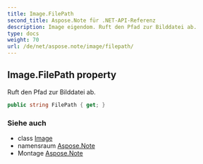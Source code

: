 ```yaml
---
title: Image.FilePath
second_title: Aspose.Note für .NET-API-Referenz
description: Image eigendom. Ruft den Pfad zur Bilddatei ab.
type: docs
weight: 70
url: /de/net/aspose.note/image/filepath/
---
```

## Image.FilePath property

Ruft den Pfad zur Bilddatei ab.

```csharp
public string FilePath { get; }
```

### Siehe auch

* class [Image](../)
* namensraum [Aspose.Note](../../image/)
* Montage [Aspose.Note](../../../)


